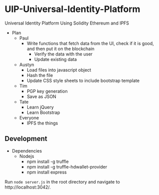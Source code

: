 # UIP-Universal-Identity-Platform
Universal Identity Platform
Using Solidity Ethereum and IPFS

* Plan
    * Paul
        * Write functions that fetch data from the UI, check if it is good, and then put it on the blockchain
            * Verify the data with the user
            * Update existing data
    * Austyn
        * Load files into javascript object
        * Hash the file
        * Update CSS style sheets to include bootstrap template
    * Tim
        * PGP key generation
        * Save as JSON
    * Tate
        * Learn jQuery
        * Learn Bootstrap
    * Everyone
        * IPFS the things

## Development

* Dependencies
    * Nodejs
        * npm install -g truffle
        * npm install -g truffle-hdwallet-provider
        * npm install express
        
Run `node server.js` in the root directory and navigate to http://localhost:3042/.
